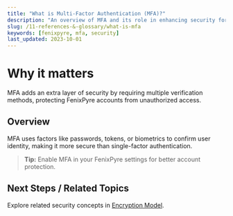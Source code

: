 ```yaml
---
title: "What is Multi-Factor Authentication (MFA)?"
description: "An overview of MFA and its role in enhancing security for FenixPyre users."
slug: /11-references-&-glossary/what-is-mfa
keywords: [fenixpyre, mfa, security]
last_updated: 2023-10-01
---
```


# Why it matters

MFA adds an extra layer of security by requiring multiple verification methods, protecting FenixPyre accounts from unauthorized access.

## Overview

MFA uses factors like passwords, tokens, or biometrics to confirm user identity, making it more secure than single-factor authentication.

> **Tip:** Enable MFA in your FenixPyre settings for better account protection.

## Next Steps / Related Topics

Explore related security concepts in [Encryption Model](../02-core-concepts/encryption-model.md).